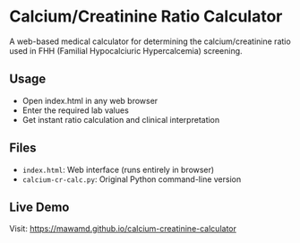 # Calcium/Creatinine Ratio Calculator

A web-based medical calculator for determining the calcium/creatinine ratio used in FHH (Familial Hypocalciuric Hypercalcemia) screening.

## Usage
- Open index.html in any web browser
- Enter the required lab values
- Get instant ratio calculation and clinical interpretation

## Files
- `index.html`: Web interface (runs entirely in browser)  
- `calcium-cr-calc.py`: Original Python command-line version

## Live Demo
Visit: https://mawamd.github.io/calcium-creatinine-calculator
